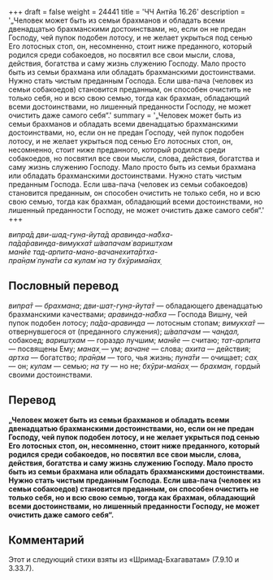 +++
draft = false
weight = 24441
title = 'ЧЧ Антйа 16.26'
description = '„Человек может быть из семьи брахманов и обладать всеми двенадцатью брахманскими достоинствами, но, если он не предан Господу, чей пупок подобен лотосу, и не желает укрыться под сенью Его лотосных стоп, он, несомненно, стоит ниже преданного, который родился среди собакоедов, но посвятил все свои мысли, слова, действия, богатства и саму жизнь служению Господу. Мало просто быть из семьи брахмана или обладать брахманскими достоинствами. Нужно стать чистым преданным Господа. Если шва-пача (человек из семьи собакоедов) становится преданным, он способен очистить не только себя, но и всю свою семью, тогда как брахман, обладающий всеми достоинствами, но лишенный преданности Господу, не может очистить даже самого себя“.'
summary = '„Человек может быть из семьи брахманов и обладать всеми двенадцатью брахманскими достоинствами, но, если он не предан Господу, чей пупок подобен лотосу, и не желает укрыться под сенью Его лотосных стоп, он, несомненно, стоит ниже преданного, который родился среди собакоедов, но посвятил все свои мысли, слова, действия, богатства и саму жизнь служению Господу. Мало просто быть из семьи брахмана или обладать брахманскими достоинствами. Нужно стать чистым преданным Господа. Если шва-пача (человек из семьи собакоедов) становится преданным, он способен очистить не только себя, но и всю свою семью, тогда как брахман, обладающий всеми достоинствами, но лишенный преданности Господу, не может очистить даже самого себя“.'
+++

_випра̄д дви-шад̣-гун̣а-йута̄д аравинда-на̄бха-  
па̄да̄равинда-вимукха̄т ш́вапачам̇ варишт̣хам  
манйе тад-арпита-мано-вачанехита̄ртха-  
пра̄н̣ам̇ пуна̄ти са кулам̇ на ту бхӯрима̄нах̣_

## Пословный перевод

_випра̄т_ — _брахмана_; _дви_\-_шат̣_\-_гун̣а_\-_йута̄т_ — обладающего двенадцатью брахманскими качествами; _аравинда_\-_на̄бха_ — Господа Вишну, чей пупок подобен лотосу; _па̄да_\-_аравинда_ — лотосным стопам; _вимукха̄т_ — отвернувшегося от (преданного служения); _ш́вапачам_ — _чандал,_ собакоед; _варишт̣хам_ — гораздо лучшим; _манйе_ — считаю; _тат_\-_арпита_ — посвящены Ему; _манах̣_ — ум; _вачане_ — слова; _ахита_ — действия; _артха_ — богатство; _пра̄н̣ам_ — того, чья жизнь; _пуна̄ти_ — очищает; _сах̣_ — он; _кулам_ — семью; _на_ _ту_ — но не; _бхӯри_\-_ма̄нах̣_ — _брахман,_ гордый своими достоинствами.

## Перевод

**„Человек может быть из семьи брахманов и обладать всеми двенадцатью брахманскими достоинствами, но, если он не предан Господу, чей пупок подобен лотосу, и не желает укрыться под сенью Его лотосных стоп, он, несомненно, стоит ниже преданного, который родился среди собакоедов, но посвятил все свои мысли, слова, действия, богатства и саму жизнь служению Господу. Мало просто быть из семьи брахмана или обладать брахманскими достоинствами. Нужно стать чистым преданным Господа. Если шва-пача (человек из семьи собакоедов) становится преданным, он способен очистить не только себя, но и всю свою семью, тогда как брахман, обладающий всеми достоинствами, но лишенный преданности Господу, не может очистить даже самого себя“.**

## Комментарий

Этот и следующий стихи взяты из «Шримад-Бхагаватам» (7.9.10 и 3.33.7).
